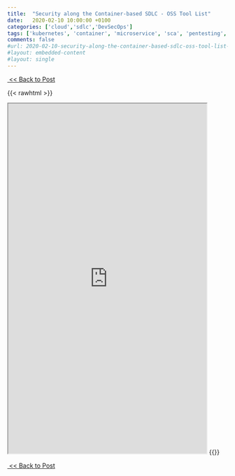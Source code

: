 ```yaml
---
title:  "Security along the Container-based SDLC - OSS Tool List"
date:   2020-02-10 10:00:00 +0100
categories: ['cloud','sdlc','DevSecOps'] 
tags: ['kubernetes', 'container', 'microservice', 'sca', 'pentesting', 'SAST', 'DAST', 'IAST', 'RASP']
comments: false
#url: 2020-02-10-security-along-the-container-based-sdlc-oss-tool-list-ro
#layout: embedded-content
#layout: single
---
```


[&nbsp;&lt;&lt;&nbsp;Back to Post](/2020/02/10/security-along-the-container-based-sdlc#oss-doc-link) 

{{< rawhtml >}}
<iframe src="https://docs.google.com/spreadsheets/d/e/2PACX-1vRTLn8bLX-Sp6JEbKcJIludCb6wJbTM-5xV5te94srdYnmLYutCu9vcgmiWcc2taioH5cJcj2xXH_Ba/pubhtml?widget=true&amp;headers=false" width="90%" height="800"></iframe>
{{</ rawhtml >}}

[&nbsp;&lt;&lt;&nbsp;Back to Post](/2020/02/10/security-along-the-container-based-sdlc#oss-doc-link) 
